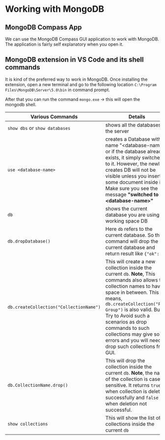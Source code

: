 # Working with MongoDB

## MongoDB Compass App

We can use the MongoDB Compass GUI application to work with MongoDB. The application is fairly self explanatory when you open it.

## MongoDB extension in VS Code and its shell commands

It is kind of the preferred way to work in MongoDB. Once installing the extension, open a new terminal and go to the following location `C:\Program Files\MongoDB\Server\5.0\bin` in command prompt.

After that you can run the command `mongo.exe` -> this will open the mongodb shell.

| Various Commands                        | Details                                                                                                                                                                                                                                                                                                                                                       |
| --------------------------------------- | ------------------------------------------------------------------------------------------------------------------------------------------------------------------------------------------------------------------------------------------------------------------------------------------------------------------------------------------------------------- |
| `show dbs` or `show databases`          | shows all the databases in the server                                                                                                                                                                                                                                                                                                                         |
| `use <database-name>`                   | creates a Database with name "\<database-name\>" or if the database already exists, it simply switches to it. However, the newly creates DB will not be visible unless you insert some document inside it. Make sure you see the message **"switched to db \<database-name\>"**                                                                               |
| `db`                                    | shows the current database you are using or working space DB                                                                                                                                                                                                                                                                                                  |
| `db.dropDatabase()`                     | Here `db` refers to the current database. So this command will drop the current database and return result like `{"ok":1}`                                                                                                                                                                                                                                    |
| `db.createCollection("CollectionName")` | This will create a new collection inside the current `db`. **Note**, This commands also allows the collection names to have space in between. This means, `db.createCollection("Peer Group")` is also valid. But Try to Avoid such a scenarios as drop commands to such collections may give some errors and you will need to drop such collections from GUI. |
| `db.CollectionName.drop()`              | This will drop the collection inside the current `db`. **Note**, the name of the collection is case sensitive. It returns `true` when collection is deleted successfully and `false` when deletion not successful.                                                                                                                                            |
| `show collections`                      | This will show the list of collections inside the current `db`                                                                                                                                                                                                                                                                                                |
